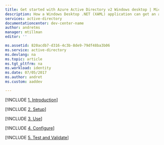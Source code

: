 ```yaml
---
title: Get started with Azure Active Directory v2 Windows desktop | Microsoft Docs
description: How a Windows Desktop .NET (XAML) application can get an access token and call an API protected by an Azure Active Directory v2 endpoint.
services: active-directory
documentationcenter: dev-center-name
author: andretms
manager: mtillman
editor: ''

ms.assetid: 820acdb7-d316-4c3b-8de9-79df48ba3b06
ms.service: active-directory
ms.devlang: na
ms.topic: article
ms.tgt_pltfrm: na
ms.workload: identity
ms.date: 07/05/2017
ms.author: andret
ms.custom: aaddev 

---
```


[!INCLUDE [1. Introduction](../../../../includes/active-directory-develop-guidedsetup-windesktop-introduction.md)]

[!INCLUDE [2. Setup](../../../../includes/active-directory-develop-guidedsetup-windesktop-setup.md)]

[!INCLUDE [3. Use](../../../../includes/active-directory-develop-guidedsetup-windesktop-use.md)]

[!INCLUDE [4. Configure](../../../../includes/active-directory-develop-guidedsetup-windesktop-configure.md)]

[!INCLUDE [5. Test and Validate](../../../../includes/active-directory-develop-guidedsetup-windesktop-test.md)]

